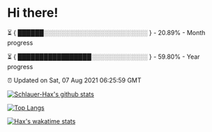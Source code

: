# Hi there!

⏳ { ██████░░░░░░░░░░░░░░░░░░░░░░░░ } - 20.89% - Month progress

⏳ { █████████████████░░░░░░░░░░░░░ } - 59.80% - Year progress

⏰ Updated on Sat, 07 Aug 2021 06:25:59 GMT


[![Schlauer-Hax's github stats](https://github-readme-stats.vercel.app/api?username=Schlauer-Hax&show_icons=true&theme=dark&count_private=true)](https://github.com/Schlauer-Hax)


[![Top Langs](https://github-readme-stats.vercel.app/api/top-langs/?username=Schlauer-Hax&layout=compact&theme=dark)](https://github.com/Schlauer-Hax?tab=repositories)


[![Hax's wakatime stats](https://github-readme-stats.vercel.app/api/wakatime?username=Hax&theme=dark)](https://wakatime.com/@Hax)

